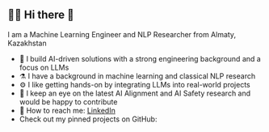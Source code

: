 ## 👨‍💻 Hi there 👋

I am a Machine Learning Engineer and NLP Researcher from Almaty, Kazakhstan
- 🤖 I build AI-driven solutions with a strong engineering background and a focus on LLMs
- ⚗️ I have a background in machine learning and classical NLP research
- ⚙️ I like getting hands-on by integrating LLMs into real-world projects
- 🔬 I keep an eye on the latest AI Alignment and AI Safety research and would be happy to contribute
- 📧 How to reach me: [LinkedIn](https://www.linkedin.com/in/kirill-yakunin-910579a9/)
- Check out my pinned projects on GitHub:
